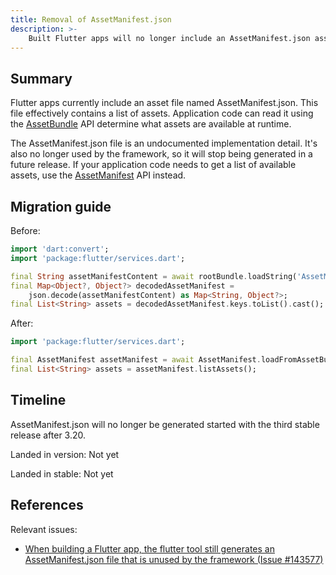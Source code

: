 ```yaml
---
title: Removal of AssetManifest.json
description: >-
    Built Flutter apps will no longer include an AssetManifest.json asset file.
---
```


## Summary

Flutter apps currently include an asset file named AssetManifest.json. This file
effectively contains a list of assets. Application code can read it using the
[AssetBundle][] API determine what assets are available at runtime.

The AssetManifest.json file is an undocumented implementation detail.
It's also no longer used by the framework, so it will stop being generated in a
future release.
If your application code needs to get a list of available assets, use
the [AssetManifest][] API instead.

## Migration guide

Before:

```dart
import 'dart:convert';
import 'package:flutter/services.dart';

final String assetManifestContent = await rootBundle.loadString('AssetManifest.json');
final Map<Object?, Object?> decodedAssetManifest = 
    json.decode(assetManifestContent) as Map<String, Object?>;
final List<String> assets = decodedAssetManifest.keys.toList().cast();
```

After:

```dart
import 'package:flutter/services.dart';

final AssetManifest assetManifest = await AssetManifest.loadFromAssetBundle(rootBundle);
final List<String> assets = assetManifest.listAssets();
```

## Timeline

AssetManifest.json will no longer be generated started with the third stable
release after 3.20.

Landed in version: Not yet

Landed in stable: Not yet

## References

Relevant issues:

* [When building a Flutter app, the flutter tool still generates an AssetManifest.json file that is unused by the framework (Issue #143577)][]

[AssetBundle]: {{site.api}}/flutter/services/AssetBundle-class.html
[AssetManifest]: {{site.api}}/flutter/services/AssetManifest-class.html
[When building a Flutter app, the flutter tool still generates an AssetManifest.json file that is unused by the framework (Issue #143577)]: {{site.repo.flutter}}/issues/143577

